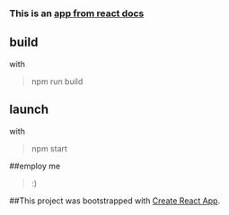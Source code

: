 ### This is an [app from react docs](https://ru.reactjs.org/tutorial/tutorial.html)
## build
with 
>npm run build
## launch
with 
>npm start 


##employ
me
>:)

##This project was bootstrapped with [Create React App](https://github.com/facebook/create-react-app).
